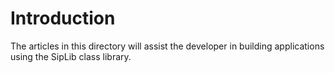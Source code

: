 # Introduction
The articles in this directory will assist the developer in building applications using the SipLib class library.


